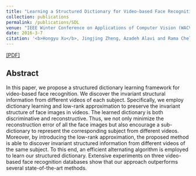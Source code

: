 ```yaml
---
title: "Learning a Structured Dictionary for Video-based Face Recognition"
collection: publications
permalink: /publications/SDL
venue: "IEEE Winter Conference on Applications of Computer Vision (WACV)"
date: 2016-3-7
citation: '<b>Hongyu Xu</b>, Jingjing Zheng, Azadeh Alavi and Rama Chellappa. <i>IEEE Winter Conference on Applications of Computer Vision</i>. <b>WACV 2016</b>.'
---
```

[[PDF]](https://hyxu2006.github.io/files/SDL_WACV2016.pdf)


## Abstract
In this paper, we propose a structured dictionary learning framework for video-based face recognition. We discover the invariant structural information from different videos of each subject. Specifically, we employ dictionary learning and low-rank approximation to preserve the invariant structure of face images in videos. The learned dictionary is both discriminative and reconstructive. Thus, we not only minimize the reconstruction error of all the face images but also encourage a sub-dictionary to represent the corresponding subject from different videos. Moreover, by introducing the low-rank approximation, the proposed method is able to discover invariant structured information from different videos of the same subject. To this end, an efficient alternating algorithm is employed to learn our structured dictionary. Extensive experiments on three video-based face recognition databases show that our approach outperforms several state-of-the-art methods.
